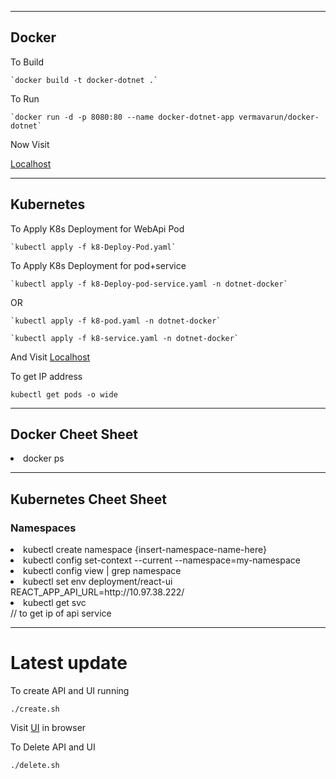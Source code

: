<hr/>
<h2>Docker</h2>
To Build

    `docker build -t docker-dotnet .`

To Run

    `docker run -d -p 8080:80 --name docker-dotnet-app vermavarun/docker-dotnet`

Now Visit

<a href="http://localhost:8080/weatherforecast"> Localhost </a>

<hr/>
<h2>Kubernetes</h2>

To Apply K8s Deployment for WebApi Pod

    `kubectl apply -f k8-Deploy-Pod.yaml`

To Apply K8s Deployment for pod+service

    `kubectl apply -f k8-Deploy-pod-service.yaml -n dotnet-docker`

OR

    `kubectl apply -f k8-pod.yaml -n dotnet-docker`

    `kubectl apply -f k8-service.yaml -n dotnet-docker`

And Visit <a href="http://localhost/weatherforecast"> Localhost </a>

To get IP address

`kubectl get pods -o wide`

<hr/>
<h2>Docker Cheet Sheet</h2>
<li>docker ps<l/i>

<hr/>
<h2>Kubernetes Cheet Sheet</h2>
<h3>Namespaces</h3>
<li>kubectl create namespace {insert-namespace-name-here} </li>
<li>kubectl config set-context --current --namespace=my-namespace</li>
<li>kubectl config view | grep namespace</li>
<li>kubectl set env deployment/react-ui REACT_APP_API_URL=http://10.97.38.222/</li>
<li>kubectl get svc</li> // to get ip of api service


<hr/>
<h1>Latest update</h1>

To create API and UI running

    ./create.sh

Visit [UI](http://localhost:1234) in browser


To Delete API and UI

    ./delete.sh
